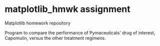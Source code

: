 # matplotlib_hmwk assignment
Matplotlib homework repository

Program to compare the performance of Pymaceuticals' drug of interest, Capomulin, versus the other treatment regimens. 
